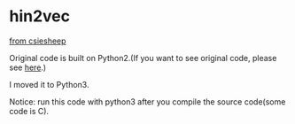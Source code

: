 # hin2vec
[from csiesheep](https://github.com/csiesheep/hin2vec)

Original code is built on Python2.(If you want to see original code, please see [here](https://github.com/csiesheep/hin2vec).)

I moved it to Python3.

Notice: run this code with python3 after you compile the source code(some code is C).
